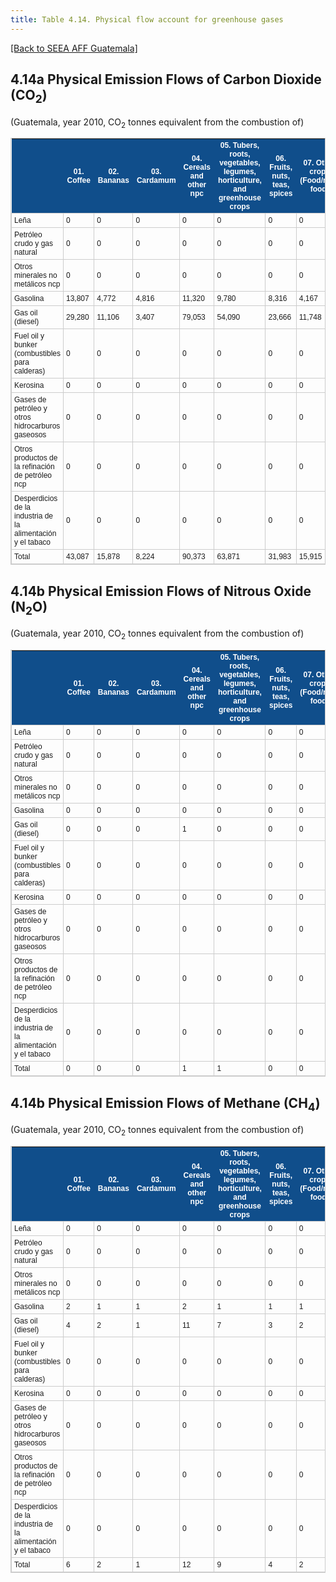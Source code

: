 ```yaml
---
title: Table 4.14. Physical flow account for greenhouse gases
---
```


[[Back to SEEA AFF Guatemala]](/seea-aff/)

## 4.14a Physical Emission Flows of Carbon Dioxide (CO<sub>2</sub>)

(Guatemala, year 2010, CO<sub>2</sub> tonnes equivalent from the combustion of)

<style type="text/css">
	table.tableizer-table {
	border: 1px solid #CCC; font-family: Arial, Helvetica, sans-serif;
	font-size: 12px;
} 
.tableizer-table td {
	padding: 4px;
	margin: 3px;
	border: 1px solid #ccc;
}
.tableizer-table th {
	background-color: #104E8B; 
	color: #FFF;
	font-weight: bold;
}
</style><table class="tableizer-table">
<tr class="tableizer-firstrow"><th></th><th>01. Coffee</th><th>02. Bananas</th><th>03. Cardamum</th><th>04. Cereals and other npc</th><th>05. Tubers, roots, vegetables, legumes, horticulture, and greenhouse crops</th><th>06. Fruits, nuts, teas, spices</th><th>07. Other crops (Food/non-food)</th><th>08. Livestock and livestock services (excl. vet.)</th><th>09. Forestry</th><th>10. Fisheries and aquaculture</th><th>11. Manufactures, mineral extraction, construction, and utilities (excl. electricity)</th><th>12. Electricity</th><th>13. Other industries</th><th>14. Households</th><th>Total</th></tr>
 <tr><td>Leña</td><td>0</td><td>0</td><td>0</td><td>0</td><td>0</td><td>0</td><td>0</td><td>0</td><td>0</td><td>0</td><td>4,256,879</td><td>0</td><td>146,049</td><td>23,303,800</td><td>27,706,728</td></tr>
 <tr><td>Petróleo crudo y gas natural</td><td>0</td><td>0</td><td>0</td><td>0</td><td>0</td><td>0</td><td>0</td><td>0</td><td>0</td><td>0</td><td>207,326</td><td>0</td><td>0</td><td>0</td><td>207,326</td></tr>
 <tr><td>Otros minerales no metálicos ncp</td><td>0</td><td>0</td><td>0</td><td>0</td><td>0</td><td>0</td><td>0</td><td>0</td><td>0</td><td>0</td><td>1,992,758</td><td>1,381,470</td><td>33,377</td><td>0</td><td>3,407,604</td></tr>
 <tr><td>Gasolina</td><td>13,807</td><td>4,772</td><td>4,816</td><td>11,320</td><td>9,780</td><td>8,316</td><td>4,167</td><td>3,858</td><td>8,996</td><td>5,155</td><td>513,234</td><td>6,746</td><td>757,073</td><td>1,580,570</td><td>2,932,610</td></tr>
 <tr><td>Gas oil (diesel)</td><td>29,280</td><td>11,106</td><td>3,407</td><td>79,053</td><td>54,090</td><td>23,666</td><td>11,748</td><td>98,296</td><td>65,918</td><td>7,600</td><td>1,083,909</td><td>142,771</td><td>2,243,061</td><td>175,303</td><td>4,029,208</td></tr>
 <tr><td>Fuel oil y bunker (combustibles para calderas)</td><td>0</td><td>0</td><td>0</td><td>0</td><td>0</td><td>0</td><td>0</td><td>0</td><td>0</td><td>0</td><td>643,218</td><td>1,055,280</td><td>53,788</td><td>0</td><td>1,752,287</td></tr>
 <tr><td>Kerosina</td><td>0</td><td>0</td><td>0</td><td>0</td><td>0</td><td>0</td><td>0</td><td>0</td><td>0</td><td>0</td><td>0</td><td>59,516</td><td>132,253</td><td>50,769</td><td>242,538</td></tr>
 <tr><td>Gases de petróleo y otros hidrocarburos gaseosos</td><td>0</td><td>0</td><td>0</td><td>0</td><td>0</td><td>0</td><td>0</td><td>0</td><td>0</td><td>0</td><td>170,732</td><td>0</td><td>39,601</td><td>438,235</td><td>648,568</td></tr>
 <tr><td>Otros productos de la refinación de petróleo ncp</td><td>0</td><td>0</td><td>0</td><td>0</td><td>0</td><td>0</td><td>0</td><td>0</td><td>0</td><td>0</td><td>292,392</td><td>117,875</td><td>46,931</td><td>9,689</td><td>466,887</td></tr>
 <tr><td>Desperdicios de la industria de la alimentación y el tabaco</td><td>0</td><td>0</td><td>0</td><td>0</td><td>0</td><td>0</td><td>0</td><td>0</td><td>0</td><td>0</td><td>0</td><td>4,098,020</td><td>0</td><td>0</td><td>4,098,020</td></tr>
 <tr><td>Total</td><td>43,087</td><td>15,878</td><td>8,224</td><td>90,373</td><td>63,871</td><td>31,983</td><td>15,915</td><td>102,153</td><td>74,913</td><td>12,755</td><td>9,160,448</td><td>6,861,678</td><td>3,452,132</td><td>25,558,367</td><td>45,491,776</td></tr>
</table>







## 4.14b Physical Emission Flows of Nitrous Oxide (N<sub>2</sub>O)

(Guatemala, year 2010, CO<sub>2</sub> tonnes equivalent from the combustion of)


<table class="tableizer-table">
<tr class="tableizer-firstrow"><th></th><th>01. Coffee</th><th>02. Bananas</th><th>03. Cardamum</th><th>04. Cereals and other npc</th><th>05. Tubers, roots, vegetables, legumes, horticulture, and greenhouse crops</th><th>06. Fruits, nuts, teas, spices</th><th>07. Other crops (Food/non-food)</th><th>08. Livestock and livestock services (excl. vet.)</th><th>09. Forestry</th><th>10. Fisheries and aquaculture</th><th>11. Manufactures, mineral extraction, construction, and utilities (excl. electricity)</th><th>12. Electricity</th><th>13. Other industries</th><th>14. Households</th><th>Total</th></tr>
 <tr><td>Leña</td><td>0</td><td>0</td><td>0</td><td>0</td><td>0</td><td>0</td><td>0</td><td>0</td><td>0</td><td>0</td><td>152</td><td>0</td><td>5</td><td>832</td><td>990</td></tr>
 <tr><td>Petróleo crudo y gas natural</td><td>0</td><td>0</td><td>0</td><td>0</td><td>0</td><td>0</td><td>0</td><td>0</td><td>0</td><td>0</td><td>2</td><td>0</td><td>0</td><td>0</td><td>2</td></tr>
 <tr><td>Otros minerales no metálicos ncp</td><td>0</td><td>0</td><td>0</td><td>0</td><td>0</td><td>0</td><td>0</td><td>0</td><td>0</td><td>0</td><td>30</td><td>21</td><td>1</td><td>0</td><td>51</td></tr>
 <tr><td>Gasolina</td><td>0</td><td>0</td><td>0</td><td>0</td><td>0</td><td>0</td><td>0</td><td>0</td><td>0</td><td>0</td><td>4</td><td>0</td><td>6</td><td>14</td><td>24</td></tr>
 <tr><td>Gas oil (diesel)</td><td>0</td><td>0</td><td>0</td><td>1</td><td>0</td><td>0</td><td>0</td><td>1</td><td>1</td><td>0</td><td>9</td><td>1</td><td>18</td><td>1</td><td>32</td></tr>
 <tr><td>Fuel oil y bunker (combustibles para calderas)</td><td>0</td><td>0</td><td>0</td><td>0</td><td>0</td><td>0</td><td>0</td><td>0</td><td>0</td><td>0</td><td>5</td><td>8</td><td>0</td><td>0</td><td>14</td></tr>
 <tr><td>Kerosina</td><td>0</td><td>0</td><td>0</td><td>0</td><td>0</td><td>0</td><td>0</td><td>0</td><td>0</td><td>0</td><td>0</td><td>1</td><td>1</td><td>0</td><td>2</td></tr>
 <tr><td>Gases de petróleo y otros hidrocarburos gaseosos</td><td>0</td><td>0</td><td>0</td><td>0</td><td>0</td><td>0</td><td>0</td><td>0</td><td>0</td><td>0</td><td>0</td><td>0</td><td>0</td><td>1</td><td>1</td></tr>
 <tr><td>Otros productos de la refinación de petróleo ncp</td><td>0</td><td>0</td><td>0</td><td>0</td><td>0</td><td>0</td><td>0</td><td>0</td><td>0</td><td>0</td><td>2</td><td>1</td><td>0</td><td>0</td><td>4</td></tr>
 <tr><td>Desperdicios de la industria de la alimentación y el tabaco</td><td>0</td><td>0</td><td>0</td><td>0</td><td>0</td><td>0</td><td>0</td><td>0</td><td>0</td><td>0</td><td>0</td><td>164</td><td>0</td><td>0</td><td>164</td></tr>
 <tr><td>Total</td><td>0</td><td>0</td><td>0</td><td>1</td><td>1</td><td>0</td><td>0</td><td>1</td><td>1</td><td>0</td><td>203</td><td>196</td><td>32</td><td>849</td><td>1,283</td></tr>
</table>




## 4.14b Physical Emission Flows of Methane (CH<sub>4</sub>)

(Guatemala, year 2010, CO<sub>2</sub> tonnes equivalent from the combustion of)

<table class="tableizer-table">
<tr class="tableizer-firstrow"><th></th><th>01. Coffee</th><th>02. Bananas</th><th>03. Cardamum</th><th>04. Cereals and other npc</th><th>05. Tubers, roots, vegetables, legumes, horticulture, and greenhouse crops</th><th>06. Fruits, nuts, teas, spices</th><th>07. Other crops (Food/non-food)</th><th>08. Livestock and livestock services (excl. vet.)</th><th>09. Forestry</th><th>10. Fisheries and aquaculture</th><th>11. Manufactures, mineral extraction, construction, and utilities (excl. electricity)</th><th>12. Electricity</th><th>13. Other industries</th><th>14. Households</th><th>Total</th></tr>
 <tr><td>Leña</td><td>0</td><td>0</td><td>0</td><td>0</td><td>0</td><td>0</td><td>0</td><td>0</td><td>0</td><td>0</td><td>1,140</td><td>0</td><td>391</td><td>62,421</td><td>63,952</td></tr>
 <tr><td>Petróleo crudo y gas natural</td><td>0</td><td>0</td><td>0</td><td>0</td><td>0</td><td>0</td><td>0</td><td>0</td><td>0</td><td>0</td><td>9</td><td>0</td><td>0</td><td>0</td><td>9</td></tr>
 <tr><td>Otros minerales no metálicos ncp</td><td>0</td><td>0</td><td>0</td><td>0</td><td>0</td><td>0</td><td>0</td><td>0</td><td>0</td><td>0</td><td>60</td><td>42</td><td>3</td><td>0</td><td>105</td></tr>
 <tr><td>Gasolina</td><td>2</td><td>1</td><td>1</td><td>2</td><td>1</td><td>1</td><td>1</td><td>1</td><td>1</td><td>1</td><td>24</td><td>0</td><td>109</td><td>228</td><td>372</td></tr>
 <tr><td>Gas oil (diesel)</td><td>4</td><td>2</td><td>1</td><td>11</td><td>7</td><td>3</td><td>2</td><td>13</td><td>9</td><td>1</td><td>62</td><td>6</td><td>303</td><td>24</td><td>446</td></tr>
 <tr><td>Fuel oil y bunker (combustibles para calderas)</td><td>0</td><td>0</td><td>0</td><td>0</td><td>0</td><td>0</td><td>0</td><td>0</td><td>0</td><td>0</td><td>25</td><td>41</td><td>7</td><td>0</td><td>73</td></tr>
 <tr><td>Kerosina</td><td>0</td><td>0</td><td>0</td><td>0</td><td>0</td><td>0</td><td>0</td><td>0</td><td>0</td><td>0</td><td>0</td><td>3</td><td>18</td><td>7</td><td>28</td></tr>
 <tr><td>Gases de petróleo y otros hidrocarburos gaseosos</td><td>0</td><td>0</td><td>0</td><td>0</td><td>0</td><td>0</td><td>0</td><td>0</td><td>0</td><td>0</td><td>3</td><td>0</td><td>3</td><td>35</td><td>41</td></tr>
 <tr><td>Otros productos de la refinación de petróleo ncp</td><td>0</td><td>0</td><td>0</td><td>0</td><td>0</td><td>0</td><td>0</td><td>0</td><td>0</td><td>0</td><td>25</td><td>5</td><td>6</td><td>1</td><td>37</td></tr>
 <tr><td>Desperdicios de la industria de la alimentación y el tabaco</td><td>0</td><td>0</td><td>0</td><td>0</td><td>0</td><td>0</td><td>0</td><td>0</td><td>0</td><td>0</td><td>0</td><td>1,229</td><td>0</td><td>0</td><td>1,229</td></tr>
 <tr><td>Total</td><td>6</td><td>2</td><td>1</td><td>12</td><td>9</td><td>4</td><td>2</td><td>14</td><td>10</td><td>2</td><td>1,347</td><td>1,325</td><td>841</td><td>62,716</td><td>66,292</td></tr>
</table>



